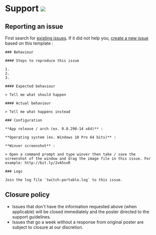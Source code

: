 # Support [![](https://isitmaintained.com/badge/resolution/portapps/twitch-portable.svg)](https://isitmaintained.com/project/portapps/twitch-portable)

## Reporting an issue

First search for [existing issues](https://github.com/portapps/twitch-portable/issues?utf8=%E2%9C%93&q=). If it did not help you, [create a new issue](https://github.com/portapps/twitch-portable/issues/new) based on this template :

```
### Behaviour

#### Steps to reproduce this issue

1.
2.
3.

#### Expected behaviour

> Tell me what should happen

#### Actual behaviour

> Tell me what happens instead

### Configuration

**App release / arch (ex. 0.0.298-14 x64)** :

**Operating system (ex. Windows 10 Pro 64 bits)** :

**Winver screenshot** :

> Open a command prompt and type winver then take / save the screenshot of the window and drag the image file in this issue. For example: http://bit.ly/2vA5sxR

### Logs

Join the log file `twitch-portable.log` to this issue.
```

## Closure policy

* Issues that don't have the information requested above (when applicable) will be closed immediately and the poster directed to the support guidelines.
* Issues that go a week without a response from original poster are subject to closure at our discretion.
